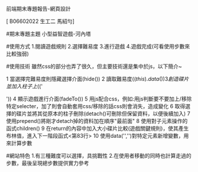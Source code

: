前端期末專題報告-網頁設計

[ B06602022 生工二 馬紹勻]

#期末專題主題
小型益智遊戲-河內塔

#使用方式
1.閱讀遊戲規則 
2.選擇難易度
3.進行遊戲
4.遊戲完成(可看使用步數來比較強弱)

#使用技術
雖然css的部分也弄了很久，但主要技術還是集中於js，以下簡介~

1 當選擇完難易度則隱藏選擇介面(hide())
2 讀取難易度($(this).data())
3 創造碟片並加入柱子上($('<div>'))
4 顯示遊戲進行介面(fadeTo())
5 用js配合css，例如:用js判斷要不要加上/移除特定selecter，加了則會自動套用css/移除的話css則會消失，造成變化
6 取得選擇的碟片並將其從原本的柱子刪除(detach()可刪除但保留資料，以便後續加入)
7 使用prepend()將剛才detach掉的資料加在順序"最前面"
8 使用對子元素操作的函式children()
9 在return的內容中加入大小碟片比較(遊戲關鍵規則)，使其產生布林值，進入下一階段函式<第83行>
10 使用data('','')對特定元素新增變數，用來計算步數

#網站特色
1.有三種難度可以選擇，具挑戰性
2.在使用者移動的同時也計算走過的步數，最後呈現總步數提供實力參考
